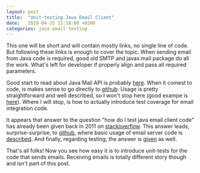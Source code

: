 ```yaml
---
layout: post
title:  "Unit-testing Java Email Client"
date:   2018-04-25 12:18:00 +0200
categories: java email testing
---
```

This one will be short and will contain mostly links, no single line of code. But following these links is enough to cover the topic. When sending email from Java code is required, good old SMTP and javax.mail package do all the work. What's left for developer if properly align and pass all required parameters.

Good start to read about Java Mail API is probably [here][javamail-oracle]. When it comest to code, is makes sense to go directly to [github][javamail-github]. Usage is pretty straightforward and well described, so I won't stop here (good exampe is [here][aws-smtp-java]). Where I will stop, is how to actually introduce test coverage for email integration code.

It appears that answer to the question "how do I test java email client code" has already been given back in 2011 on [stackoverflow][wiser-answer]. This answer leads, surprise-surprise, to [github][smtp-github], where basic usage of email server code is [described][smtp-server]. And finally, regarding testing, the answer is [given][smtp-wiser] as well. 

That's all folks! Now you see how easy it is to introduce unit-tests for the code that sends emails. Receiving emails is totally different story though and isn't part of this post.

[javamail-oracle]: http://www.oracle.com/technetwork/java/javamail/index.html
[javamail-github]: https://javaee.github.io/javamail/
[aws-smtp-java]: https://docs.aws.amazon.com/ses/latest/DeveloperGuide/send-using-smtp-java.html
[wiser-answer]: https://stackoverflow.com/a/8604585
[smtp-github]: https://github.com/voodoodyne/subethasmtp
[smtp-server]: https://github.com/voodoodyne/subethasmtp/blob/master/UsingSubEthaSMTP.md
[smtp-wiser]: https://github.com/voodoodyne/subethasmtp/blob/master/Wiser.md
